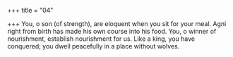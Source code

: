 +++
title = "04"

+++
You, o son (of strength), are eloquent when you sit for your meal. Agni  right from birth has made his own course into his food.
You, o winner of nourishment, establish nourishment for us. Like a king,  you have conquered; you dwell peacefully in a place without wolves.